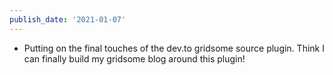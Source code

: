 ```yaml
---
publish_date: '2021-01-07'
---
```


- Putting on the final touches of the dev.to gridsome source plugin. Think I can finally build my gridsome blog around this plugin!
